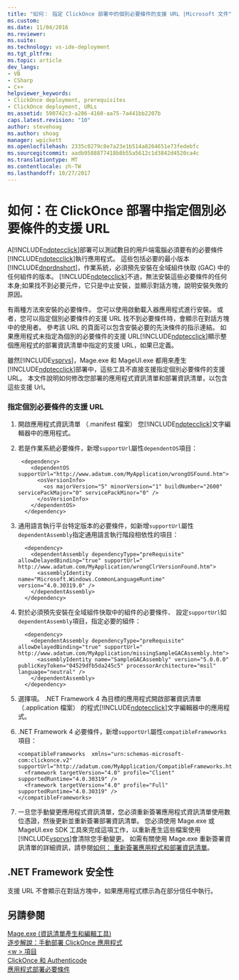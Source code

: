 ```yaml
---
title: "如何： 指定 ClickOnce 部署中的個別必要條件的支援 URL |Microsoft 文件"
ms.custom: 
ms.date: 11/04/2016
ms.reviewer: 
ms.suite: 
ms.technology: vs-ide-deployment
ms.tgt_pltfrm: 
ms.topic: article
dev_langs:
- VB
- CSharp
- C++
helpviewer_keywords:
- ClickOnce deployment, prerequisites
- ClickOnce deployment, URLs
ms.assetid: 590742c3-a286-4160-aa75-7a441bb2207b
caps.latest.revision: "10"
author: stevehoag
ms.author: shoag
manager: wpickett
ms.openlocfilehash: 2335c0279c8e7a23e1b514a8264651e73fedebfc
ms.sourcegitcommit: aadb9588877418b8b55a5612c1d3842d4520ca4c
ms.translationtype: MT
ms.contentlocale: zh-TW
ms.lasthandoff: 10/27/2017
---
```

# <a name="how-to-specify-a-support-url-for-individual-prerequisites-in-a-clickonce-deployment"></a>如何：在 ClickOnce 部署中指定個別必要條件的支援 URL
A[!INCLUDE[ndptecclick](../deployment/includes/ndptecclick_md.md)]部署可以測試數目的用戶端電腦必須要有的必要條件[!INCLUDE[ndptecclick](../deployment/includes/ndptecclick_md.md)]執行應用程式。 這些包括必要的最小版本[!INCLUDE[dnprdnshort](../code-quality/includes/dnprdnshort_md.md)]，作業系統，必須預先安裝在全域組件快取 (GAC) 中的任何組件的版本。 [!INCLUDE[ndptecclick](../deployment/includes/ndptecclick_md.md)]不過，無法安裝這些必要條件的任何本身;如果找不到必要元件，它只是中止安裝，並顯示對話方塊，說明安裝失敗的原因。  
  
 有兩種方法來安裝的必要條件。 您可以使用啟動載入器應用程式進行安裝。 或者，您可以指定個別必要條件的支援 URL 找不到必要條件時，會顯示在對話方塊中的使用者。 參考該 URL 的頁面可以包含安裝必要的先決條件的指示連結。 如果應用程式未指定為個別的必要條件的支援 URL[!INCLUDE[ndptecclick](../deployment/includes/ndptecclick_md.md)]顯示整個應用程式的部署資訊清單中指定的支援 URL，如果已定義。  
  
 雖然[!INCLUDE[vsprvs](../code-quality/includes/vsprvs_md.md)]，Mage.exe 和 MageUI.exe 都用來產生[!INCLUDE[ndptecclick](../deployment/includes/ndptecclick_md.md)]部署中，這些工具不直接支援指定個別必要條件的支援 URL。 本文件說明如何修改您部署的應用程式資訊清單和部署資訊清單，以包含這些支援 Url。  
  
### <a name="specifying-a-support-url-for-an-individual-prerequisite"></a>指定個別必要條件的支援 URL  
  
1.  開啟應用程式資訊清單 （.manifest 檔案） 您[!INCLUDE[ndptecclick](../deployment/includes/ndptecclick_md.md)]文字編輯器中的應用程式。  
  
2.  若是作業系統必要條件，新增`supportUrl`屬性`dependentOS`項目：  
  
    ```  
     <dependency>  
        <dependentOS supportUrl="http://www.adatum.com/MyApplication/wrongOSFound.htm">  
          <osVersionInfo>  
            <os majorVersion="5" minorVersion="1" buildNumber="2600" servicePackMajor="0" servicePackMinor="0" />  
          </osVersionInfo>  
        </dependentOS>  
      </dependency>  
    ```  
  
3.  通用語言執行平台特定版本的必要條件，如新增`supportUrl`屬性`dependentAssembly`指定通用語言執行階段相依性的項目：  
  
    ```  
      <dependency>  
        <dependentAssembly dependencyType="preRequisite" allowDelayedBinding="true" supportUrl=" http://www.adatum.com/MyApplication/wrongClrVersionFound.htm">  
          <assemblyIdentity name="Microsoft.Windows.CommonLanguageRuntime" version="4.0.30319.0" />  
        </dependentAssembly>  
      </dependency>  
    ```  
  
4.  對於必須預先安裝在全域組件快取中的組件的必要條件、 設定`supportUrl`如`dependentAssembly`項目，指定必要的組件：  
  
    ```  
      <dependency>  
        <dependentAssembly dependencyType="preRequisite" allowDelayedBinding="true" supportUrl=" http://www.adatum.com/MyApplication/missingSampleGACAssembly.htm">  
          <assemblyIdentity name="SampleGACAssembly" version="5.0.0.0" publicKeyToken="04529dfb5da245c5" processorArchitecture="msil" language="neutral" />  
        </dependentAssembly>  
      </dependency>  
    ```  
  
5.  選擇項。 .NET Framework 4 為目標的應用程式開啟部署資訊清單 （.application 檔案） 的程式[!INCLUDE[ndptecclick](../deployment/includes/ndptecclick_md.md)]文字編輯器中的應用程式。  
  
6.  .NET Framework 4 必要條件，新增`supportUrl`屬性`compatibleFrameworks`項目：  
  
    ```  
    <compatibleFrameworks  xmlns="urn:schemas-microsoft-com:clickonce.v2" supportUrl="http://adatum.com/MyApplication/CompatibleFrameworks.htm">  
      <framework targetVersion="4.0" profile="Client" supportedRuntime="4.0.30319" />  
      <framework targetVersion="4.0" profile="Full" supportedRuntime="4.0.30319" />  
    </compatibleFrameworks>  
    ```  
  
7.  一旦您手動變更應用程式資訊清單，您必須重新簽署應用程式資訊清單使用數位憑證，然後更新並重新簽署部署資訊清單。 您必須使用 Mage.exe 或 MageUI.exe SDK 工具來完成這項工作，以重新產生這些檔案使用[!INCLUDE[vsprvs](../code-quality/includes/vsprvs_md.md)]會清除您手動變更。 如需有關使用 Mage.exe 重新簽署資訊清單的詳細資訊，請參閱[如何： 重新簽署應用程式和部署資訊清單](../deployment/how-to-re-sign-application-and-deployment-manifests.md)。  
  
## <a name="net-framework-security"></a>.NET Framework 安全性  
 支援 URL 不會顯示在對話方塊中，如果應用程式標示為在部分信任中執行。  
  
## <a name="see-also"></a>另請參閱  
 [Mage.exe (資訊清單產生和編輯工具)](/dotnet/framework/tools/mage-exe-manifest-generation-and-editing-tool)   
 [逐步解說：手動部署 ClickOnce 應用程式](../deployment/walkthrough-manually-deploying-a-clickonce-application.md)   
 [\<w > 項目](../deployment/compatibleframeworks-element-clickonce-deployment.md)   
 [ClickOnce 和 Authenticode](../deployment/clickonce-and-authenticode.md)   
 [應用程式部署必要條件](../deployment/application-deployment-prerequisites.md)